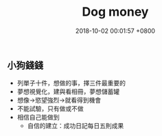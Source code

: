 ﻿---
layout: post
title:  "Dog money"
date:   2018-10-02 00:01:57 +0800
categories: finance
---
## 小狗錢錢
* 列單子十件，想做的事，擇三件最重要的
* 夢想視覺化，建與看相冊，夢想儲蓄罐
* 想像->慾望強烈->就看得到機會
* 不能試驗，只有做或不做
* 相信自己能做到
	* 自信的建立：成功日記每日五則成果
